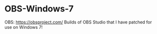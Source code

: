 # OBS-Windows-7
OBS: https://obsproject.com/
Builds of OBS Studio that I have patched for use on Windows 7!
